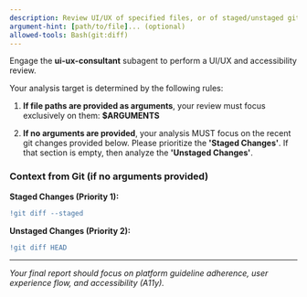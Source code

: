 ```yaml
---
description: Review UI/UX of specified files, or of staged/unstaged git changes.
argument-hint: [path/to/file]... (optional)
allowed-tools: Bash(git:diff)
---
```

Engage the **ui-ux-consultant** subagent to perform a UI/UX and accessibility review.

Your analysis target is determined by the following rules:

1.  **If file paths are provided as arguments**, your review must focus exclusively on them: **$ARGUMENTS**

2.  **If no arguments are provided**, your analysis MUST focus on the recent git changes provided below. Please prioritize the **'Staged Changes'**. If that section is empty, then analyze the **'Unstaged Changes'**.

### Context from Git (if no arguments provided)

**Staged Changes (Priority 1):**
```diff
!git diff --staged
```

**Unstaged Changes (Priority 2):**
```diff
!git diff HEAD
```
---
*Your final report should focus on platform guideline adherence, user experience flow, and accessibility (A11y).*